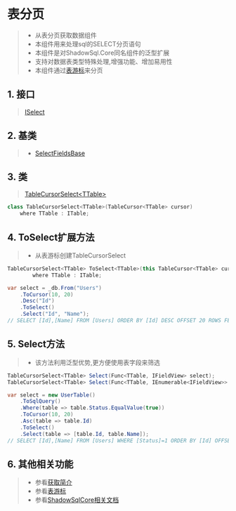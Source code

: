 # 表分页
>* 从表分页获取数据组件
>* 本组件用来处理sql的SELECT分页语句
>* 本组件是对ShadowSql.Core同名组件的泛型扩展
>* 支持对数据表类型特殊处理,增强功能、增加易用性
>* 本组件通过[表游标](../cursor/table.md)来分页

## 1. 接口
>[ISelect](xref:ShadowSql.Select.ISelect)

## 2. 基类
>* [SelectFieldsBase](xref:ShadowSql.SelectFields.SelectFieldsBase)

## 3. 类
>[TableCursorSelect\<TTable\>](xref:ShadowSql.CursorSelect.TableCursorSelect%601)
~~~csharp
class TableCursorSelect<TTable>(TableCursor<TTable> cursor)
    where TTable : ITable;
~~~

## 4. ToSelect扩展方法
>* 从表游标创建TableCursorSelect
~~~csharp
TableCursorSelect<TTable> ToSelect<TTable>(this TableCursor<TTable> cursor)
        where TTable : ITable;
~~~
~~~csharp
var select = _db.From("Users")
    .ToCursor(10, 20)
    .Desc("Id")
    .ToSelect()
    .Select("Id", "Name");
// SELECT [Id],[Name] FROM [Users] ORDER BY [Id] DESC OFFSET 20 ROWS FETCH NEXT 10 ROWS ONLY
~~~

## 5. Select方法
>* 该方法利用泛型优势,更方便使用表字段来筛选
~~~csharp
TableCursorSelect<TTable> Select(Func<TTable, IFieldView> select);
TableCursorSelect<TTable> Select(Func<TTable, IEnumerable<IFieldView>> select);
~~~
~~~csharp
var select = new UserTable()
    .ToSqlQuery()
    .Where(table => table.Status.EqualValue(true))
    .ToCursor(10, 20)
    .Asc(table => table.Id)
    .ToSelect()
    .Select(table => [table.Id, table.Name]);
// SELECT [Id],[Name] FROM [Users] WHERE [Status]=1 ORDER BY [Id] OFFSET 20 ROWS FETCH NEXT 10 ROWS ONLY
~~~

## 6. 其他相关功能
>* 参看[获取简介](./index.md)
>* 参看[表游标](../cursor/table.md)
>* 参看[ShadowSqlCore相关文档](../../shadowcore/select/index.md)
